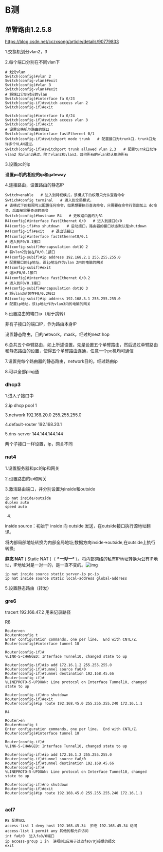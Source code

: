 # B测

## 单臂路由1.2.5.8

https://blog.csdn.net/cczxsong/article/details/90779833

1.交换机划分vlan2，3

2.每个端口分别在不同vlan下

```
# 划分vlan
Switch(config)#vlan 2    
Switch(config-vlan)#exit  
Switch(config)#vlan 3    
Switch(config-vlan)#exit
# 将端口分到对应的vlan
Switch(config)#interface fa 0/23   
Switch(config-if)#switch access vlan 2 
Switch(config-if)#exit

Switch(config)#interface fa 0/24      
Switch(config-if)#switch access vlan 3
Switch(config-if)#exit
# 设置交换机与路由的端口
Switch(config)#interface fastEthernet 0/1
Switch(config-if)#switchport mode trunk　　# 配置接口为trunk口，trunk口允许多个VLAN通过。
Switch(config-if)#switchport trunk allowed vlan 2,3　　# 配置turnk口允许vlan2 和vlan3通过，除了vlan2和vlan3，其他所有的vlan默认拒绝所有
```

3.设置pc的ip

**设置pc机的相应的ip和gateway**

4.连接路由，设置路由的静态IP

```
Switch>enable　　# 进入到特权模式，该模式下的权限只允许查看命令
Swtich#config terminal　　# 进入到全局模式，
# 该模式下的权限可以配置任何命令，如果想要执行查询命令，只需要在命令行首部加上 do命令，后面接需要查询的命令
Switch(config)#hostname R4　　# 更改路由器的为R1
R4(config)#interface FastEthernet 0/0　　# 进入到接口0/0
R4(config-if)#no shutdown　　# 启动接口，路由器的接口状态默认是shutdown
R4(config-if)#exit　　# 退出该接口
R4(config)#interface fastEthernet0/0.1　　
# 进入到F0/0.1接口
R4(config-subif)#encapsulation dot1Q 2 　　
# 将vlan2封装在F0/0.1接口
R4(config-subif)#ip address 192.168.2.1 255.255.255.0　　
# 配置接口的ip地址，该ip地址作为vlan 2内的电脑的网关
R4(config-subif)#exit　　
# 退出F0/0.1接口
R4(config)#interface fastEthernet 0/0.2　　
# 进入到F0/0.1接口
R4(config-subif)#encapsulation dot1Q 3　　
# 将vlan3封装在F0/0.2接口
R4(config-subif)#ip address 192.168.3.1 255.255.255.0　　
# 配置ip地址，该ip地址作为vlan3内的电脑的网关
```

5.设置路由的端口ip（用于跳转）

非有子接口的端口IP，作为路由本身IP

设置静态路由，目的network，mask，经过的next hop

6.总共五个单臂路由，如上所述设置。先是设置五个单臂路由，然后通过单臂路由和静态路由的设置，使得五个单臂路由连通，任意一个pc机均可通信

7.设置完每个路由器的静态路由，network目的，经过路由ip

8.可以全部ping通

### dhcp3

1.进入子接口中

2.ip dhcp pool 1

3.network 192.168.20.0 255.255.255.0

4.default-router 192.168.20.1

5.dns-server 144.144.144.144

两个子接口一样设置，ip，网关不同

### nat4

[nat配置]: https://blog.51cto.com/u_13685543/2145838

1.设置服务器和pc的ip和网关

2.设置路由的ip和网关

3.激活路由端口，并分别设置为inside和outside

```
ip nat inside/outside
duplex auto
speed auto
```

4.

inside source：初始于 inside 向 outside 发送，在outside接口执行源地址翻译。

将内部局部地址转换为内部全局地址;数据方向inside->outside,在outside上执行转换;

**静态 NAT** ( Static NAT )（ ***\*一对一\**** ）。将内部网络的私有IP地址转换为公有IP地址，IP地址对是一对一的，是一直不变的。![img](https://img-blog.csdn.net/20170913142720836)

```
ip nat inside source static server-ip pc-ip
ip nat inside source static local-address global-address
```

5.设置静态路由（转发）

### gre6

tracert 192.168.47.2 用来记录路径

R8

```
Router>en
Router#config t
Enter configuration commands, one per line.  End with CNTL/Z.
Router(config)#interface tunnel 10

Router(config-if)#
%LINK-5-CHANGED: Interface Tunnel10, changed state to up

Router(config-if)#ip add 172.16.1.2 255.255.255.0
Router(config-if)#tunnel source fa0/0
Router(config-if)#tunnel destination 192.168.45.66
Router(config-if)#
%LINEPROTO-5-UPDOWN: Line protocol on Interface Tunnel10, changed state to up

Router(config-if)#no shutdown
Router(config-if)#exit
Router(config)#ip route 192.168.45.0 255.255.255.240 172.16.1.1
```

```
R4

Router>en
Router#config t
Enter configuration commands, one per line.  End with CNTL/Z.
Router(config)#interface tunnel 10

Router(config-if)#
%LINK-5-CHANGED: Interface Tunnel10, changed state to up

Router(config-if)#ip add 172.16.1.2 255.255.255.0
Router(config-if)#tunnel source fa0/0
Router(config-if)#tunnel destination 192.168.45.66
Router(config-if)#
%LINEPROTO-5-UPDOWN: Line protocol on Interface Tunnel10, changed state to up

Router(config-if)#no shutdown
Router(config-if)#exit
Router(config)#ip route 192.168.45.0 255.255.255.240 172.16.1.1


```



### acl7

```
R8 配置ACL
access-list 1 deny host 192.168.45.34  拒绝 192.168.45.34 访问
access-list 1 permit any 其他的都允许访问
int fa0/0  进入fa0/0端口
ip access-group 1 in  讲规则1应用于过滤fa0/0j接受的报文
exit
```

